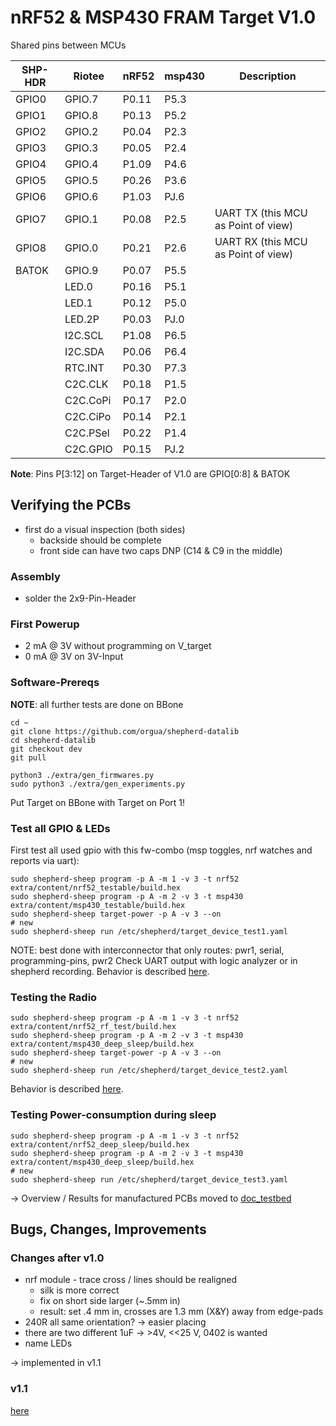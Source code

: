 # nRF52 & MSP430 FRAM Target V1.0

Shared pins between MCUs

| SHP-HDR | Riotee   | nRF52 | msp430 | Description                         |
|---------|----------|-------|--------|-------------------------------------|
| GPIO0   | GPIO.7   | P0.11 | P5.3   |                                     |
| GPIO1   | GPIO.8   | P0.13 | P5.2   |                                     |
| GPIO2   | GPIO.2   | P0.04 | P2.3   |                                     |
| GPIO3   | GPIO.3   | P0.05 | P2.4   |                                     |
| GPIO4   | GPIO.4   | P1.09 | P4.6   |                                     |
| GPIO5   | GPIO.5   | P0.26 | P3.6   |                                     |
| GPIO6   | GPIO.6   | P1.03 | PJ.6   |                                     |
| GPIO7   | GPIO.1   | P0.08 | P2.5   | UART TX (this MCU as Point of view) |
| GPIO8   | GPIO.0   | P0.21 | P2.6   | UART RX (this MCU as Point of view) |
| BATOK   | GPIO.9   | P0.07 | P5.5   |                                     |
|         | LED.0    | P0.16 | P5.1   |                                     |
|         | LED.1    | P0.12 | P5.0   |                                     |
|         | LED.2P   | P0.03 | PJ.0   |                                     |
|         | I2C.SCL  | P1.08 | P6.5   |                                     |
|         | I2C.SDA  | P0.06 | P6.4   |                                     |
|         | RTC.INT  | P0.30 | P7.3   |                                     |
|         | C2C.CLK  | P0.18 | P1.5   |                                     |
|         | C2C.CoPi | P0.17 | P2.0   |                                     |
|         | C2C.CiPo | P0.14 | P2.1   |                                     |
|         | C2C.PSel | P0.22 | P1.4   |                                     |
|         | C2C.GPIO | P0.15 | PJ.2   |                                     |

**Note**: Pins P[3:12] on Target-Header of V1.0 are GPIO[0:8] & BATOK

## Verifying the PCBs

- first do a visual inspection (both sides)
  - backside should be complete
  - front side can have two caps DNP (C14 & C9 in the middle)

### Assembly

- solder the 2x9-Pin-Header

### First Powerup

- 2 mA @ 3V without programming on V_target
- 0 mA @ 3V on 3V-Input

### Software-Prereqs

**NOTE**: all further tests are done on BBone

```Shell
cd ~
git clone https://github.com/orgua/shepherd-datalib
cd shepherd-datalib
git checkout dev
git pull

python3 ./extra/gen_firmwares.py
sudo python3 ./extra/gen_experiments.py
```

Put Target on BBone with Target on Port 1!

### Test all GPIO & LEDs

First test all used gpio with this fw-combo (msp toggles, nrf watches and reports via uart):

```Shell
sudo shepherd-sheep program -p A -m 1 -v 3 -t nrf52 extra/content/nrf52_testable/build.hex
sudo shepherd-sheep program -p A -m 2 -v 3 -t msp430 extra/content/msp430_testable/build.hex
sudo shepherd-sheep target-power -p A -v 3 --on
# new
sudo shepherd-sheep run /etc/shepherd/target_device_test1.yaml
```

NOTE: best done with interconnector that only routes: pwr1, serial, programming-pins, pwr2
Check UART output with logic analyzer or in shepherd recording.
Behavior is described [here](https://github.com/orgua/shepherd-targets/tree/main/nrf52_testable).

### Testing the Radio

```Shell
sudo shepherd-sheep program -p A -m 1 -v 3 -t nrf52 extra/content/nrf52_rf_test/build.hex
sudo shepherd-sheep program -p A -m 2 -v 3 -t msp430 extra/content/msp430_deep_sleep/build.hex
sudo shepherd-sheep target-power -p A -v 3 --on
# new
sudo shepherd-sheep run /etc/shepherd/target_device_test2.yaml
```

Behavior is described [here](https://github.com/orgua/shepherd-targets/tree/main/nrf52_rf_test).

### Testing Power-consumption during sleep

```Shell
sudo shepherd-sheep program -p A -m 1 -v 3 -t nrf52 extra/content/nrf52_deep_sleep/build.hex
sudo shepherd-sheep program -p A -m 2 -v 3 -t msp430 extra/content/msp430_deep_sleep/build.hex
# new
sudo shepherd-sheep run /etc/shepherd/target_device_test3.yaml
```

-> Overview / Results for manufactured PCBs moved to [doc_testbed](https://github.com/orgua/shepherd_v2_planning/tree/main/doc_testbed)

## Bugs, Changes, Improvements

### Changes after v1.0

- nrf module - trace cross / lines should be realigned
  - silk is more correct
  - fix on short side larger (~.5mm in)
  - result: set .4 mm in, crosses are 1.3 mm (X&Y) away from edge-pads
- 240R all same orientation? -> easier placing
- there are two different 1uF -> >4V, <<25 V, 0402 is wanted
- name LEDs

-> implemented in v1.1


### v1.1

[here](https://github.com/orgua/shepherd-targets/tree/main/hardware/shepherd_nRF_FRAM_Target_v1.1)
